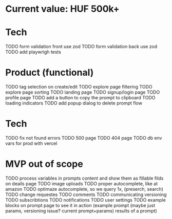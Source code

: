 # Current value: HUF 500k+

# Tech
TODO form validation front use zod 
TODO form validation back use zod
TODO add playwrigh tests

# Product (functional)
TODO tag selection on create/edit
TODO explore page filtering
TODO explore page sorting
TODO landing page
TODO signup/login page
TODO profile page
TODO add a button to copy the prompt to clipboard
TODO loading indicators
TODO add popup dialog to delete prompt flow

# Tech
TODO fix not found errors
TODO 500 page
TODO 404 page
TODO db env vars for prod with vercel

# MVP out of scope
TODO process variables in prompts content and show them as fillable filds on deails page
TODO image uploads
TODO proper autocomplete, like at amazon
TODO optimaze autocomplete, so we query 1x, (preserch, search)
TODO change requestes
TODO comments
TODO communicating versioning
TODO subscribtions
TODO notifications
TODO user settings
TODO example blocks on prompt page to see it in action (example prompt (maybe just params, versioning issue? current prompt+params) results of a prompt)
